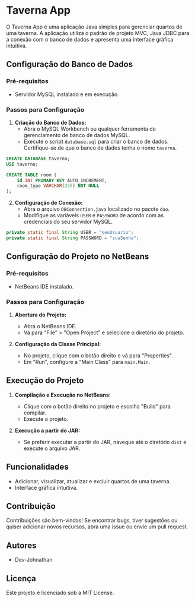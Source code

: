 # Taverna App

O Taverna App é uma aplicação Java simples para gerenciar quartos de uma taverna. A aplicação utiliza o padrão de projeto MVC, Java JDBC para a conexão com o banco de dados e apresenta uma interface gráfica intuitiva.

## Configuração do Banco de Dados

### Pré-requisitos

- Servidor MySQL instalado e em execução.

### Passos para Configuração

1. **Criação do Banco de Dados:**
   - Abra o MySQL Workbench ou qualquer ferramenta de gerenciamento de banco de dados MySQL.
   - Execute o script `database.sql` para criar o banco de dados. Certifique-se de que o banco de dados tenha o nome `taverna`.

```sql
CREATE DATABASE taverna;
USE taverna;

CREATE TABLE room (
    id INT PRIMARY KEY AUTO_INCREMENT,
    room_type VARCHAR(255) NOT NULL
);
```

2. **Configuração de Conexão:**
   - Abra o arquivo `DBConnection.java` localizado no pacote `dao`.
   - Modifique as variáveis `USER` e `PASSWORD` de acordo com as credenciais do seu servidor MySQL.

```java
private static final String USER = "seuUsuario";
private static final String PASSWORD = "suaSenha";
```

## Configuração do Projeto no NetBeans

### Pré-requisitos

- NetBeans IDE instalado.

### Passos para Configuração

1. **Abertura do Projeto:**
   - Abra o NetBeans IDE.
   - Vá para "File" > "Open Project" e selecione o diretório do projeto.

2. **Configuração da Classe Principal:**
   - No projeto, clique com o botão direito e vá para "Properties".
   - Em "Run", configure a "Main Class" para `main.Main`.

## Execução do Projeto

1. **Compilação e Execução no NetBeans:**
   - Clique com o botão direito no projeto e escolha "Build" para compilar.
   - Execute o projeto.

2. **Execução a partir do JAR:**
   - Se preferir executar a partir do JAR, navegue até o diretório `dist` e execute o arquivo JAR.

## Funcionalidades

- Adicionar, visualizar, atualizar e excluir quartos de uma taverna.
- Interface gráfica intuitiva.

## Contribuição

Contribuições são bem-vindas! Se encontrar bugs, tiver sugestões ou quiser adicionar novos recursos, abra uma issue ou envie um pull request.

## Autores

- Dev-Johnathan

## Licença

Este projeto é licenciado sob a MIT License.
